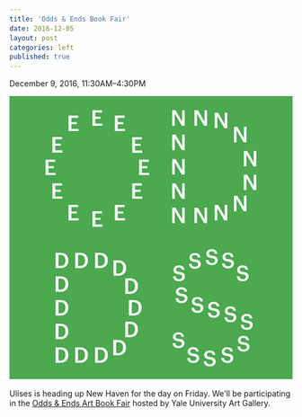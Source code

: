 ```yaml
---
title: 'Odds & Ends Book Fair'
date: 2016-12-05
layout: post
categories: left
published: true
---
```


December 9, 2016, 11:30AM–4:30PM

![odds and ends bookfair logo](assets/img/odds_ends_2016_1600x1600.jpg)

Ulises is heading up New Haven for the day on Friday. We'll be participating in the [Odds & Ends Art Book Fair](http://artgallery.yale.edu/calendar/events/book-fair-odds-and-ends-art-booksbook-arts-today) hosted by Yale University Art Gallery.
